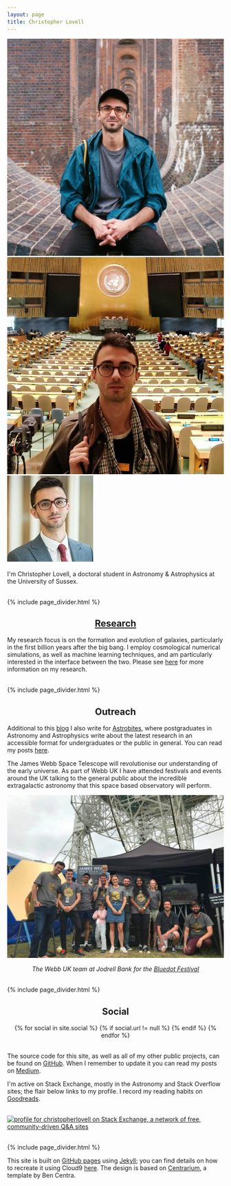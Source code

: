 ```yaml
---
layout: page
title: Christopher Lovell
---
```


<div class="w3-content w3-section" style="margin:auto">
  <img class="mySlides carousel_small img-circle" src="/assets/me/viaduct.jpg">
  <img class="mySlides carousel_small img-circle" src="/assets/me/UN.jpg">
  <img class="mySlides carousel_small img-circle" src="/assets/me/profile.jpg">
</div>

<script>
var myIndex = 0;
carousel();

function carousel() {
    var i;
    var x = document.getElementsByClassName("mySlides");
    for (i = 0; i < x.length; i++) {
       x[i].style.display = "none";  
    }
    myIndex++;
    if (myIndex > x.length) {myIndex = 1}    
    x[myIndex-1].style.display = "block";  
    setTimeout(carousel, 3000); // Change image every 2 seconds
}
</script>  

<br>
I'm Christopher Lovell, a doctoral student in Astronomy & Astrophysics at the University of Sussex.

<br>{% include page_divider.html %}
<h2 style="text-align:center"><a href="/research/">Research</a></h2>

My research focus is on the formation and evolution of galaxies, particularly in the first billion years after the big bang. I employ cosmological numerical simulations, as well as machine learning techniques, and am particularly interested in the interface between the two. Please see <a href="/research/">here</a> for more information on my research.

<br>{% include page_divider.html %}
<h2 style="text-align:center">Outreach</h2>

Additional to this <a href="/blog/">blog</a> I also write for <a href="http://astrobites.org/" target="blank">Astrobites</a>, where postgraduates in Astronomy and Astrophysics write about the latest research in an accessible format for undergraduates or the public in general. You can read my posts <a href="http://astrobites.com/author/clovell/" target="blank">here</a>.

The James Webb Space Telescope will revolutionise our understanding of the early universe. As part of Webb UK I have attended festivals and events around the UK talking to the general public about the incredible extragalactic astronomy that this space based observatory will perform.
<br>

<img class="vsmall" src="/assets/webb_UK_team.jpg" title="WebbUK">
<p style="text-align:center; font-style:italic">The Webb UK team at Jodrell Bank for the <a href="https://www.discoverthebluedot.com/">Bluedot Festival</a></p>

<br>{% include page_divider.html %}
<h2 style="text-align:center" id="about-social">Social</h2>

<center>
{% for social in site.social %}
{% if social.url != null %}
<a href="{{ social.url }}" target="blank"><i class="fa fa-{{ social.icon }}"></i></a>
{% endif %}
{% endfor %}
</center>
<br>

The source code for this site, as well as all of my other public projects, can be found on <a href="https://github.com/christopherlovell" target="blank">GitHub</a>. When I remember to update it you can read my posts on <a href="https://medium.com/@chrislovell" target="blank">Medium</a>.

I'm active on Stack Exchange, mostly in the Astronomy and Stack Overflow sites; the flair below links to my profile. I record my reading habits on <a href="https://www.goodreads.com/christopherlovell" target="blank">Goodreads</a>.

<br><a href="http://stackexchange.com/users/1902550/christopherlovell"><img src="http://stackexchange.com/users/flair/1902550.png" width="208" height="58" alt="profile for christopherlovell on Stack Exchange, a network of free, community-driven Q&amp;A sites" title="profile for christopherlovell on Stack Exchange, a network of free, community-driven Q&amp;A sites" /></a>

<!-- <br> -->
<!-- {--% include goodreads_widget.html %--} -->

<br>{% include page_divider.html %}

This site is built on <a href="https://pages.github.com/" target="source">GitHub pages</a> using <a href="http://jekyllrb.com/" target="source">Jekyll</a>; you can find details on how to recreate it using Cloud9 <a href="{% post_url 2015-01-31-meta-post %}" target="source">here</a>. The design is based on <a href="https://github.com/bencentra/centrarium" target="blank">Centrarium</a>, a template by Ben Centra.
